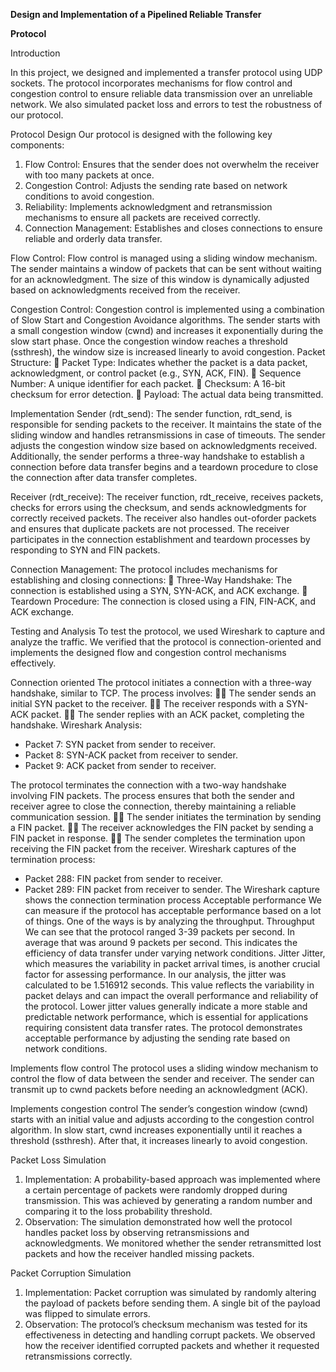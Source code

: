**Design and Implementation of a Pipelined Reliable Transfer**

**Protocol**

Introduction

In this project, we designed and implemented a transfer protocol using UDP sockets. The protocol incorporates mechanisms for flow control and congestion control to ensure reliable data transmission over an unreliable network. We also simulated packet loss and errors to test the robustness of our protocol.

Protocol Design
Our protocol is designed with the following key components:
1. Flow Control: Ensures that the sender does not overwhelm the receiver with too
many packets at once.
2. Congestion Control: Adjusts the sending rate based on network conditions to avoid
congestion.
3. Reliability: Implements acknowledgment and retransmission mechanisms to ensure
all packets are received correctly.
4. Connection Management: Establishes and closes connections to ensure reliable and
orderly data transfer.

Flow Control:
Flow control is managed using a sliding window mechanism. The sender maintains a window of packets that can be sent without waiting for an acknowledgment. The size of this window is dynamically adjusted based on acknowledgments received from the receiver.

Congestion Control:
Congestion control is implemented using a combination of Slow Start and Congestion
Avoidance algorithms. The sender starts with a small congestion window (cwnd) and
increases it exponentially during the slow start phase. Once the congestion window reaches a threshold (ssthresh), the window size is increased linearly to avoid congestion.
Packet Structure:
 Packet Type: Indicates whether the packet is a data packet, acknowledgment, or
control packet (e.g., SYN, ACK, FIN).
 Sequence Number: A unique identifier for each packet.
 Checksum: A 16-bit checksum for error detection.
 Payload: The actual data being transmitted.

Implementation
Sender (rdt_send):
The sender function, rdt_send, is responsible for sending packets to the receiver. It maintains the state of the sliding window and handles retransmissions in case of timeouts. The sender adjusts the congestion window size based on acknowledgments received. Additionally, the sender performs a three-way handshake to establish a connection before data transfer begins and a teardown procedure to close the connection after data transfer completes. 

Receiver (rdt_receive):
The receiver function, rdt_receive, receives packets, checks for errors using the checksum, and sends acknowledgments for correctly received packets. The receiver also handles out-oforder packets and ensures that duplicate packets are not processed. The receiver participates in the connection establishment and teardown processes by responding to SYN and FIN packets.

Connection Management:
The protocol includes mechanisms for establishing and closing connections:
 Three-Way Handshake: The connection is established using a SYN, SYN-ACK,
and ACK exchange.
 Teardown Procedure: The connection is closed using a FIN, FIN-ACK, and ACK
exchange.

Testing and Analysis
To test the protocol, we used Wireshark to capture and analyze the traffic. We verified that the protocol is connection-oriented and implements the designed flow and congestion control mechanisms effectively.

Connection oriented
The protocol initiates a connection with a three-way handshake, similar to TCP. The process involves:
 The sender sends an initial SYN packet to the receiver.
 The receiver responds with a SYN-ACK packet.
 The sender replies with an ACK packet, completing the handshake.
Wireshark Analysis:
- Packet 7: SYN packet from sender to receiver.
- Packet 8: SYN-ACK packet from receiver to sender.
- Packet 9: ACK packet from sender to receiver.

The protocol terminates the connection with a two-way handshake involving FIN packets.
The process ensures that both the sender and receiver agree to close the connection, thereby maintaining a reliable communication session.
 The sender initiates the termination by sending a FIN packet.
 The receiver acknowledges the FIN packet by sending a FIN packet in response.
 The sender completes the termination upon receiving the FIN packet from the
receiver.
Wireshark captures of the termination process:
- Packet 288: FIN packet from sender to receiver.
- Packet 289: FIN packet from receiver to sender.
The Wireshark capture shows the connection termination process
Acceptable performance
We can measure if the protocol has acceptable performance based on a lot of things. One of the ways is by analyzing the throughput.
Throughput
We can see that the protocol ranged 3-39 packets per second. In average that was around 9 packets per second. This indicates the efficiency of data transfer under varying network conditions.
Jitter
Jitter, which measures the variability in packet arrival times, is another crucial factor for assessing performance. In our analysis, the jitter was calculated to be 1.516912 seconds. This value reflects the variability in packet delays and can impact the overall performance and reliability of the protocol. Lower jitter values generally indicate a more stable and predictable network performance, which is essential for applications requiring consistent data transfer rates.
The protocol demonstrates acceptable performance by adjusting the sending rate based on network conditions.

Implements flow control
The protocol uses a sliding window mechanism to control the flow of data between the sender and receiver. The sender can transmit up to cwnd packets before needing an acknowledgment (ACK).

Implements congestion control
The sender’s congestion window (cwnd) starts with an initial value and adjusts according to the congestion control algorithm. In slow start, cwnd increases exponentially until it reaches a threshold (ssthresh). After that, it increases linearly to avoid congestion.

Packet Loss Simulation
1. Implementation: A probability-based approach was implemented where a certain
percentage of packets were randomly dropped during transmission. This was
achieved by generating a random number and comparing it to the loss probability
threshold.
2. Observation: The simulation demonstrated how well the protocol handles packet loss
by observing retransmissions and acknowledgments. We monitored whether the
sender retransmitted lost packets and how the receiver handled missing packets.

Packet Corruption Simulation
1. Implementation: Packet corruption was simulated by randomly altering the payload
of packets before sending them. A single bit of the payload was flipped to simulate
errors.
2. Observation: The protocol’s checksum mechanism was tested for its effectiveness in
detecting and handling corrupt packets. We observed how the receiver identified
corrupted packets and whether it requested retransmissions correctly.
